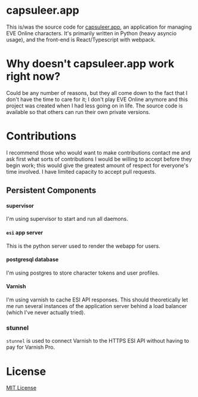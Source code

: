 # capsuleer.app


This is/was the source code for [capsuleer.app](https://capsuleer.app), an application for managing EVE Online characters. It's primarily written in Python (heavy asyncio usage), and the front-end is React/Typescript with webpack.

# Why doesn't capsuleer.app work right now?

Could be any number of reasons, but they all come down to the fact that I don't have the time to care for it; I don't play EVE Online anymore and this project was created when I had less going on in life. The source code is available so that others can run their own private versions.

# Contributions

I recommend those who would want to make contributions contact me and ask first what sorts of contributions I would be willing to accept before they begin work; this would give the greatest amount of respect for everyone's time involved. I have limited capacity to accept pull requests.

## Persistent Components

#### supervisor

I'm using supervisor to start and run all daemons.

#### `esi` app server

This is the python server used to render the webapp for users.

#### postgresql database

I'm using postgres to store character tokens and user profiles.

#### Varnish

I'm using varnish to cache ESI API responses. This should theoretically let me run several instances of the application server behind a load balancer (which I've never actually tried).

### stunnel

`stunnel` is used to connect Varnish to the HTTPS ESI API without having to pay for Varnish Pro.


# License

[MIT License](https://opensource.org/licenses/MIT)
